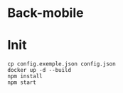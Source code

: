 # Back-mobile

# Init
`cp config.exemple.json config.json`<br>
`docker up -d --build`<br>
`npm install`<br>
`npm start`
